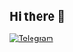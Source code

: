 ## Hi there 👋
[![Telegram](https://img.shields.io/badge/Telegram-2CA5E0?style=for-the-badge&logo=telegram&logoColor=white)](https://t.me/kristrex)
<!--
**kristrex/kristrex** is a ✨ _special_ ✨ repository because its `README.md` (this file) appears on your GitHub profile.
Here are some ideas to get you started:

- 🔭 I’m currently working on ...
- 🌱 I’m currently learning ...
- 👯 I’m looking to collaborate on ...
- 🤔 I’m looking for help with ...
- 💬 Ask me about ...
- 📫 How to reach me: ...
- 😄 Pronouns: ...
- ⚡ Fun fact: ...
-->
